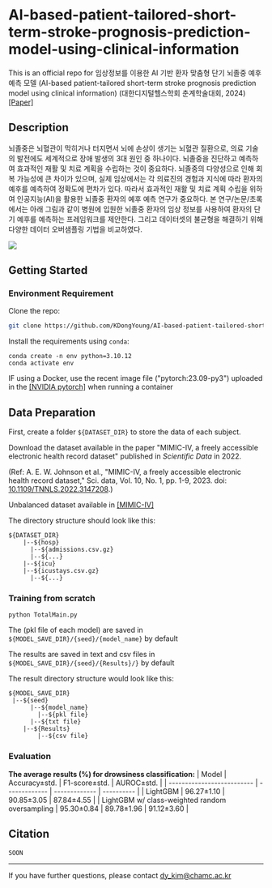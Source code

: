 # AI-based-patient-tailored-short-term-stroke-prognosis-prediction-model-using-clinical-information
This is an official repo for 임상정보를 이용한 AI 기반 환자 맞춤형 단기 뇌졸중 예후 예측 모델 (AI-based patient-tailored short-term stroke prognosis prediction model using clinical information)
(대한디지털헬스학회 춘계학술대회, 2024) [\[Paper\]]()

## Description

뇌졸중은 뇌혈관이 막히거나 터지면서 뇌에 손상이 생기는 뇌혈관 질환으로, 의료 기술의 발전에도 세계적으로 장애 발생의 3대 원인 중 하나이다. 뇌졸중을 진단하고 예측하여 효과적인 재활 및 치료 계획을 수립하는 것이 중요하다. 뇌졸중의 다양성으로 인해 회복 가능성에 큰 차이가 있으며, 실제 임상에서는 각 의료진의 경험과 지식에 따라 환자의 예후를 예측하여 정확도에 편차가 있다. 따라서 효과적인 재활 및 치료 계획 수립을 위하여 인공지능(AI)을 활용한 뇌졸중 환자의 예후 예측 연구가 중요하다. 본 연구/논문/초록에서는 아래 그림과 같이 병원에 입원한 뇌졸중 환자의 임상 정보를 사용하여 환자의 단기 예후를 예측하는 프레임워크를 제안한다. 그리고 데이터셋의 불균형을 해결하기 위해 다양한 데이터 오버샘플링 기법을 비교하였다.

![](docs/framework.png)

## Getting Started

### Environment Requirement

Clone the repo:

```bash
git clone https://github.com/KDongYoung/AI-based-patient-tailored-short-term-stroke-prognosis-prediction-model-using-clinical-information.git
```

Install the requirements using `conda`:

```terminal
conda create -n env python=3.10.12
conda activate env

```

IF using a Docker, use the recent image file ("pytorch:23.09-py3") uploaded in the [\[NVIDIA pytorch\]](https://catalog.ngc.nvidia.com/orgs/nvidia/containers/pytorch) when running a container


## Data Preparation

First, create a folder `${DATASET_DIR}` to store the data of each subject.

Download the dataset available in the paper "MIMIC-IV, a freely accessible electronic health record dataset" published in *Scientific Data* in 2022.

(Ref: A. E. W. Johnson et al., "MIMIC-IV, a freely accessible electronic health record dataset," Sci. data, Vol. 10, No. 1, pp. 1-9, 2023. doi: [10.1109/TNNLS.2022.3147208](https://doi.org/10.1038/s41597-022-01899-x).)

Unbalanced dataset available in [\[MIMIC-IV\]](https://physionet.org/content/mimiciv/2.2/)

The directory structure should look like this:

```
${DATASET_DIR}
	|--${hosp}
	  |--${admissions.csv.gz}
	  |--${...}
	|--${icu}
    |--${icustays.csv.gz}
	  |--${...}
```

### Training from scratch

```shell script
python TotalMain.py
```

The (pkl file of each model) are saved in `${MODEL_SAVE_DIR}/{seed}/{model_name}` by default

The results are saved in text and csv files in `${MODEL_SAVE_DIR}/{seed}/{Results}/}` by default

The result directory structure would look like this:

```
${MODEL_SAVE_DIR}
 |--${seed}
	  |--${model_name}
	    |--${pkl file}
      |--${txt file}
    |--${Results}
	    |--${csv file}
```

### Evaluation

**The average results (%) for drowsiness classification:**
| Model                      | Accuracy±std. | F1-score±std. | AUROC±std. | 
| -------------------------- | ------------- | ------------- | ---------- |
| LightGBM                   | 96.27±1.10 | 90.85±3.05 | 87.84±4.55 | 
| LightGBM w/ class-weighted random oversampling  |  95.30±0.84  |  89.78±1.96  | 91.12±3.60 | 


## Citation

```
SOON
```

--------------

If you have further questions, please contact dy_kim@chamc.ac.kr

